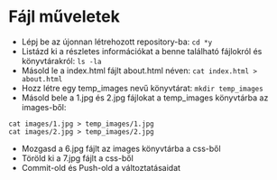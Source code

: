 # Fájl műveletek

* Lépj be az újonnan létrehozott repository-ba: `cd *y`
* Listázd ki a részletes információkat a benne található fájlokról és könyvtárakról: `ls -la`
* Másold le a index.html fájlt about.html néven: `cat index.html > about.html`
* Hozz létre egy temp_images nevű könyvtárat: `mkdir temp_images`
* Másold bele a 1.jpg és 2.jpg fájlokat a temp_images könyvtárba az images-ből: 
```
cat images/1.jpg > temp_images/1.jpg
cat images/2.jpg > temp_images/2.jpg
```
* Mozgasd a 6.jpg fájlt az images könyvtárba a css-ből
* Töröld ki a 7.jpg fájlt a css-ből
* Commit-old és Push-old a változtatásaidat
